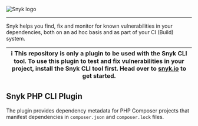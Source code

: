 ![Snyk logo](https://snyk.io/style/asset/logo/snyk-print.svg)

***


Snyk helps you find, fix and monitor for known vulnerabilities in your dependencies, both on an ad hoc basis and as part of your CI (Build) system.

| :information_source: This repository is only a plugin to be used with the Snyk CLI tool. To use this plugin to test and fix vulnerabilities in your project, install the Snyk CLI tool first. Head over to [snyk.io](https://github.com/snyk/snyk) to get started. |
| --- |

## Snyk PHP CLI Plugin

The plugin provides dependency metadata for PHP Composer projects that manifest dependencies in `composer.json` and `composer.lock` files.
